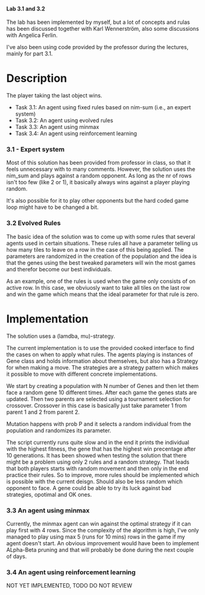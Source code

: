 #### Lab 3.1 and 3.2

The lab has been implemented by myself, but a lot of concepts and rulas has been discussed together with Karl Wennerström, also some discussions with Angelica Ferlin.

I've also been using code provided by the professor during the lectures, mainly for part 3.1.

# Description
The player taking the last object wins.

- Task 3.1: An agent using fixed rules based on nim-sum (i.e., an expert system)
- Task 3.2: An agent using evolved rules
- Task 3.3: An agent using minmax
- Task 3.4: An agent using reinforcement learning

### 3.1 - Expert system

Most of this solution has been provided from professor in class, so that it feels unnecessary
with to many comments. However, the solution uses the nim_sum and plays against a random opponent. As long as the nr 
of rows isn't too few (like 2 or 1), it basically always wins against a player playing random.

It's also possible for it to play other opponents but the hard coded game loop might have to be changed a bit.


### 3.2 Evolved Rules
The basic idea of the solution was to come up with some rules that several agents used in certain situations. These rules all
have a parameter telling us how many tiles to leave on a row in the case of this being applied. The parameters are randomized in the 
creation of the population and the idea is that the genes using the best tweaked parameters will win the most games and therefor become
our best individuals.

As an example, one of the rules is used when the game only consists of on active row. In this case, we obviuosly want to take all tiles on the last row 
and win the game which means that the ideal parameter for that rule is zero.

# Implementation 
The solution uses a (lamdba, mu)-strategy.

The current implementation is to use the provided cooked interface to find the cases on when to apply what rules. The agents playing is instances of 
Gene class and holds information about themselves, but also has a Strategy for when making a move. The strategies are a strategy pattern which makes it possible
to move with different concrete implementations.

We start by creating a population with N number of Genes and then let them face a random gene 10 different times. After each game the genes stats are updated.
Then two parents are selected using a tournament selection for crossover. Crossover in this case is basically just take parameter 1 from parent 1 and 2 from parent 2.

Mutation happens with prob P and it selects a random individual from the population and randomizes its parameter. 

The script currently runs quite slow and in the end it prints the individual with the highest fitness, the gene that has the highest win precentage after
10 generations. It has been showed when testing the solution that there might be a problem using only 2 rules and a random strategy. That leads that both players
starts with random movement and then only in the end practice their rules. So to improve, more rules should be implemented which is possible with the current deisgn.
Should also be less random which opponent to face. A gene could be able to try its luck against bad strategies, opotimal and OK ones.


### 3.3 An agent using minmax

Currently, the minmax agent can win against the optimal strategy if it can play first with 4 rows. Since the complexity of the algorithm is high, I've only managed to play
using max 5 (runs for 10 mins) rows in the game if my agent doesn't start. An obvious improvement would have been to implement ALpha-Beta pruning and that will probably be done during the next 
couple of days.



### 3.4 An agent using reinforcement learning
NOT YET IMPLEMENTED, TODO DO NOT REVIEW

